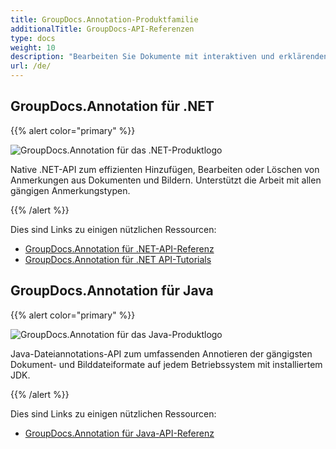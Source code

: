 ```yaml
---
title: GroupDocs.Annotation-Produktfamilie
additionalTitle: GroupDocs-API-Referenzen
type: docs
weight: 10
description: "Bearbeiten Sie Dokumente mit interaktiven und erklärenden Anmerkungen, um Text oder Bilder in jeder plattformübergreifenden Lösung zu kommentieren"
url: /de/
---
```


## GroupDocs.Annotation für .NET

{{% alert color="primary" %}} 

![GroupDocs.Annotation für das .NET-Produktlogo](../gdocs_net.png)

Native .NET-API zum effizienten Hinzufügen, Bearbeiten oder Löschen von Anmerkungen aus Dokumenten und Bildern. Unterstützt die Arbeit mit allen gängigen Anmerkungstypen.

{{% /alert %}} 

Dies sind Links zu einigen nützlichen Ressourcen:

- [GroupDocs.Annotation für .NET-API-Referenz](/annotation/de/net/)
- [GroupDocs.Annotation für .NET API-Tutorials](/tutorials/annotation/de/net/)


## GroupDocs.Annotation für Java

{{% alert color="primary" %}}

![GroupDocs.Annotation für das Java-Produktlogo](../gdocs_java.png)

Java-Dateiannotations-API zum umfassenden Annotieren der gängigsten Dokument- und Bilddateiformate auf jedem Betriebssystem mit installiertem JDK.

{{% /alert %}}

Dies sind Links zu einigen nützlichen Ressourcen:

- [GroupDocs.Annotation für Java-API-Referenz](/annotation/java/)
